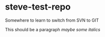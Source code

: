 # steve-test-repo
Somewhere to learn to switch from SVN to GIT

This should be a paragraph
*maybe some italics*
